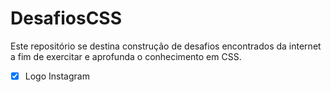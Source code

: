 # DesafiosCSS


Este repositório se destina construção de desafios encontrados da internet a fim de exercitar e aprofunda o conhecimento em CSS.

- [x] Logo Instagram 
